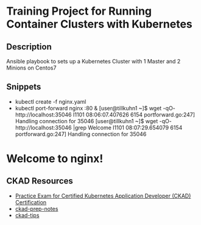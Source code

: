 Training Project for Running Container Clusters with Kubernetes
===================================================================

## Description

Ansible playbook to sets up a Kubernetes Cluster with 1 Master and 2 Minions on Centos7

## Snippets

* kubectl create -f nginx.yaml
* kubectl port-forward nginx :80 &
 [user@tillkuhn1 ~]$ wget -qO- http://localhost:35046
 I1101 08:06:07.407626    6154 portforward.go:247] Handling connection for 35046
 [user@tillkuhn1 ~]$ wget -qO- http://localhost:35046 |grep Welcome
 I1101 08:07:29.654079    6154 portforward.go:247] Handling connection for 35046
 <title>Welcome to nginx!</title>
 <h1>Welcome to nginx!</h1>

## CKAD Resources

* [Practice Exam for Certified Kubernetes Application Developer (CKAD) Certification](https://matthewpalmer.net/kubernetes-app-developer/articles/ckad-practice-exam.html)
* [ckad-prep-notes](https://github.com/twajr/ckad-prep-notes)
* [ckad-tips](https://pnguyen.io/posts/ckad-tips/)
